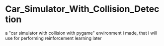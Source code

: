 # Car_Simulator_With_Collision_Detection
a "car simulator with collision with pygame" environment i made, that i will use for performing reinforcement learning later
